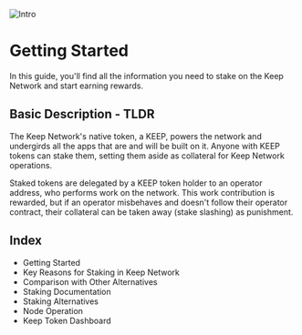![Intro](https://github.com/Estebank97/Keep-Node-Docs/blob/master/docs/assets/images/Keep%20Node%20Intro%20graf.jpg)
# Getting Started
In this guide, you'll find all the information you need to stake on the Keep Network and start earning rewards.

## Basic Description - TLDR
The Keep Network's native token, a KEEP, powers the network and undergirds all the apps that are and will be built on it. Anyone with KEEP tokens can stake them, setting them aside as collateral for Keep Network operations.

Staked tokens are delegated by a KEEP token holder to an operator address, who performs work on the network. This work contribution is rewarded, but if an operator misbehaves and doesn't follow their operator contract, their collateral can be taken away (stake slashing) as punishment.


## Index

- Getting Started
- Key Reasons for Staking in Keep Network
- Comparison with Other Alternatives
- Staking Documentation
- Staking Alternatives
- Node Operation
- Keep Token Dashboard



